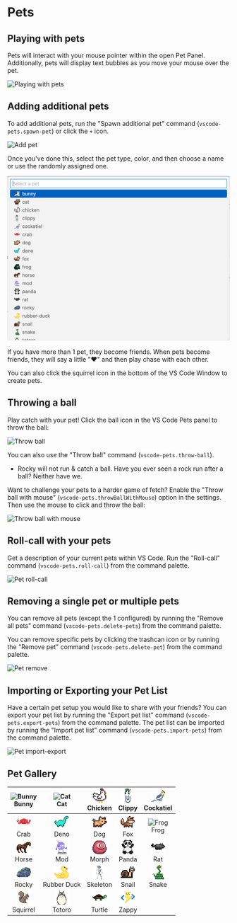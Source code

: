 # Pets

## Playing with pets

Pets will interact with your mouse pointer within the open Pet Panel. Additionally, pets will display text bubbles as you move your mouse over the pet.

![Playing with pets](source/_static/screenshot-3.gif)

## Adding additional pets

To add additional pets, run the "Spawn additional pet" command (`vscode-pets.spawn-pet`) or click the `+` icon.

![Add pet](source/_static/add-pet.png)

Once you've done this, select the pet type, color, and then choose a name or use the randomly assigned one.

![Pet select](source/_static/pet-select.png)

If you have more than 1 pet, they become friends. When pets become friends, they will say a little "❤️" and then play chase with each other.

You can also click the squirrel icon in the bottom of the VS Code Window to create pets.

## Throwing a ball

Play catch with your pet! Click the ball icon in the VS Code Pets panel to throw the ball:

![Throw ball](source/_static/throw-ball.gif)

You can also use the "Throw ball" command (`vscode-pets.throw-ball`).

-   Rocky will not run & catch a ball. Have you ever seen a rock run after a ball? Neither have we.

Want to challenge your pets to a harder game of fetch? Enable the "Throw ball with mouse" (`vscode-pets.throwBallWithMouse`) option in the settings.
Then use the mouse to click and throw the ball:

![Throw ball with mouse](source/_static/throw-ball-with-mouse.gif)

## Roll-call with your pets

Get a description of your current pets within VS Code. Run the "Roll-call" command (`vscode-pets.roll-call`) from the command palette.

![Pet roll-call](source/_static/pet-roll-call.png)

## Removing a single pet or multiple pets

You can remove all pets (except the 1 configured) by running the "Remove all pets" command (`vscode-pets.delete-pets`) from the command palette.

You can remove specific pets by clicking the trashcan icon or by running the "Remove pet" command (`vscode-pets.delete-pet`) from the command palette.

![Pet remove](source/_static/pet-remove.png)

## Importing or Exporting your Pet List

Have a certain pet setup you would like to share with your friends?
You can export your pet list by running the "Export pet list" command (`vscode-pets.export-pets`) from the command palette.
The pet list can be imported by running the "Import pet list" command (`vscode-pets.import-pets`) from the command palette.

![Pet import-export](source/_static/pet-import-export.gif)

## Pet Gallery

|     ![Bunny](/media/bunny/icon.png) <br />Bunny      |             ![Cat](/media/cat/icon.png) <br />Cat             |  ![Chicken](/media/chicken/icon.png) <br />Chicken  | ![Clippy](/media/clippy/icon.png) <br />Clippy | ![Cockatiel](/media/cockatiel/icon.png) <br />Cockatiel |
| :--------------------------------------------------: | :-----------------------------------------------------------: | :-------------------------------------------------: | :--------------------------------------------: | :-----------------------------------------------------: |
|       ![Crab](/media/crab/icon.png) <br />Crab       |           ![Deno](/media/deno/icon.png) <br />Deno            |        ![Dog](/media/dog/icon.png) <br />Dog        |     ![Fox](/media/fox/icon.png) <br />Fox      |        ![Frog](/media/frog/icon.png) <br />Frog         |
|     ![Horse](/media/horse/icon.png) <br />Horse      |             ![Mod](/media/mod/icon.png) <br />Mod             |     ![Morph](/media/morph/icon.png) <br />Morph     |  ![Panda](/media/panda/icon.png) <br />Panda   |          ![Rat](/media/rat/icon.png) <br />Rat          |
|     ![Rocky](/media/rocky/icon.png) <br />Rocky      | ![Rubber Duck](/media/rubber-duck/icon.png) <br />Rubber Duck | ![Skeleton](/media/skeleton/icon.png) <br/>Skeleton |  ![Snail](/media/snail/icon.png) <br />Snail   |       ![Snake](/media/Snake/icon.png) <br />Snake       |
| ![Squirrel](/media/squirrel/icon.png) <br />Squirrel |        ![Totoro](/media/totoro/icon.png) <br />Totoro         |   ![Turtle](/media/turtle/icon.png) <br />Turtle    |  ![Zappy](/media/zappy/icon.png) <br />Zappy   |                                                         |
